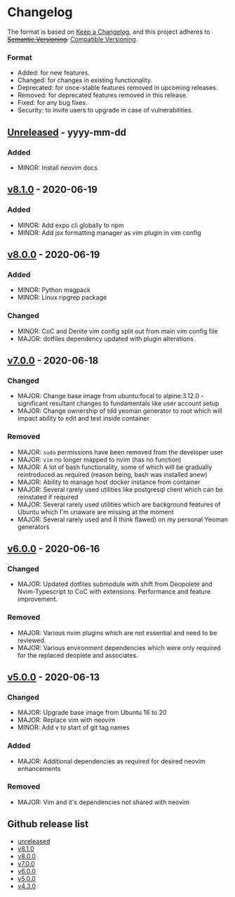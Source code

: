 # Changelog

The format is based on [Keep a Changelog](https://keepachangelog.com/en/1.0.0/),
and this project adheres to ~~[Semantic Versioning](https://semver.org/spec/v2.0.0.html).~~
[Compatible Versioning](https://gitlab.com/staltz/comver).

### Format
- Added: for new features.
- Changed: for changes in existing functionality.
- Deprecated: for once-stable features removed in upcoming releases.
- Removed: for deprecated features removed in this release.
- Fixed: for any bug fixes.
- Security: to invite users to upgrade in case of vulnerabilities.


## [Unreleased](https://github.com/js-jslog/development-env/compare/v8.0.0...HEAD) - yyyy-mm-dd
### Added
- MINOR: Install neovim docs

## [v8.1.0](https://github.com/js-jslog/development-env/releases/tag/v8.1.0) - 2020-06-19
### Added
- MINOR: Add expo cli globally to npm
- MINOR: Add jsx formatting manager as vim plugin in vim config

## [v8.0.0](https://github.com/js-jslog/development-env/releases/tag/v8.0.0) - 2020-06-19
### Added
- MINOR: Python msgpack
- MINOR: Linux ripgrep package

### Changed
- MINOR: CoC and Denite vim config split out from main vim config file
- MAJOR: dotfiles dependency updated with plugin alterations

## [v7.0.0](https://github.com/js-jslog/development-env/releases/tag/v7.0.0) - 2020-06-18
### Changed
- MAJOR: Change base image from ubuntu:focal to alpine:3.12.0 - significant resultant changes to fundamentals like user account setup
- MAJOR: Change ownership of tdd yeoman generator to root which will impact ability to edit and test inside container

### Removed
- MAJOR: `sudo` permissions have been removed from the developer user
- MAJOR: `vim` no longer mapped to nvim (has no function)
- MAJOR: A lot of bash functionality, some of which will be gradually reintroduced as required (reason being, bash was installed anew)
- MAJOR: Ability to manage host docker instance from container
- MAJOR: Several rarely used utilities like postgresql client which can be reinstated if required
- MAJOR: Several rarely used utilities which are background features of Ubuntu which I'm unaware are missing at the moment
- MAJOR: Several rarely used and (I think flawed) on my personal Yeoman generators

## [v6.0.0](https://github.com/js-jslog/development-env/releases/tag/v6.0.0) - 2020-06-16
### Changed
- MAJOR: Updated dotfiles submodule with shift from Deopolete and Nvim-Typescript to CoC with extensions. Performance and feature improvement.

### Removed
- MAJOR: Various nvim plugins which are not essential and need to be reviewed.
- MAJOR: Various environment dependencies which were only required for the replaced deoplete and associates.

## [v5.0.0](https://github.com/js-jslog/development-env/releases/tag/v5.0.0) - 2020-06-13
### Changed
- MAJOR: Upgrade base image from Ubuntu 16 to 20
- MAJOR: Replace vim with neovim
- MINOR: Add v to start of git tag names

### Added
- MAJOR: Additional dependencies as required for desired neovim enhancements

### Removed
- MAJOR: Vim and it's dependencies not shared with neovim


## Github release list
- [unreleased](https://github.com/js-jslog/development-env/compare/v8.1.0...HEAD)
- [v8.1.0](https://github.com/js-jslog/development-env/releases/tag/v8.1.0)
- [v8.0.0](https://github.com/js-jslog/development-env/releases/tag/v8.0.0)
- [v7.0.0](https://github.com/js-jslog/development-env/releases/tag/v7.0.0)
- [v6.0.0](https://github.com/js-jslog/development-env/releases/tag/v6.0.0)
- [v5.0.0](https://github.com/js-jslog/development-env/releases/tag/v5.0.0)
- [v4.3.0](https://github.com/js-jslog/development-env/releases/tag/4.3.0)
